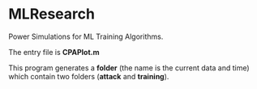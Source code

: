 # MLResearch
Power Simulations for ML Training Algorithms. 

The entry file is **CPAPlot.m**

This program generates a **folder** (the name is the current data and time) which contain two folders (**attack** and **training**).


